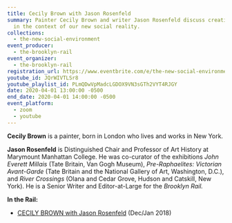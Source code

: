 ```yaml
---
title: Cecily Brown with Jason Rosenfeld
summary: Painter Cecily Brown and writer Jason Rosenfeld discuss creative life
  in the context of our new social reality.
collections:
  - the-new-social-environment
event_producer:
  - the-brooklyn-rail
event_organizer:
  - the-brooklyn-rail
registration_url: https://www.eventbrite.com/e/the-new-social-environment-12-cecily-brown-tickets-101364568152#
youtube_id: JQrWIVTLSr8
youtube_playlist_id: PLmQDwVpMadcLGDOX9VN3sGTh2VYT4RJGY
date: 2020-04-01 13:00:00 -0500
end_date: 2020-04-01 14:00:00 -0500
event_platform:
  - zoom
  - youtube
---
```

**Cecily Brown** is a painter, born in London who lives and works in New York.

**Jason Rosenfeld** is Distinguished Chair and Professor of Art History at Marymount Manhattan College. He was co-curator of the exhibitions *John Everett Millais* (Tate Britain, Van Gogh Museum), *Pre-Raphaelites: Victorian Avant-Garde* (Tate Britain and the National Gallery of Art, Washington, D.C.), and *River Crossings* (Olana and Cedar Grove, Hudson and Catskill, New York). He is a Senior Writer and Editor-at-Large for the *Brooklyn Rail.*

**In the Rail:**

* [CECILY BROWN with Jason Rosenfeld](https://brooklynrail.org/2017/12/art/CECILY-BROWN-with-Jason-Rosenfeld)  (Dec/Jan 2018)